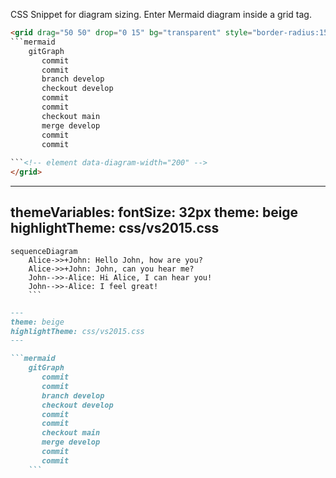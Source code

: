 CSS Snippet for diagram sizing.  Enter Mermaid diagram inside a grid tag.
```html
<grid drag="50 50" drop="0 15" bg="transparent" style="border-radius:15px">
```mermaid
    gitGraph
       commit
       commit
       branch develop
       checkout develop
       commit
       commit
       checkout main
       merge develop
       commit
       commit
       
```<!-- element data-diagram-width="200" -->
</grid>
```


---
themeVariables:
    fontSize: 32px
theme: beige
highlightTheme: css/vs2015.css
---

```mermaid
sequenceDiagram
    Alice->>+John: Hello John, how are you?
    Alice->>+John: John, can you hear me?
    John-->>-Alice: Hi Alice, I can hear you!
    John-->>-Alice: I feel great!
    ```
```

````md
---
theme: beige
highlightTheme: css/vs2015.css
---

```mermaid
    gitGraph
       commit
       commit
       branch develop
       checkout develop
       commit
       commit
       checkout main
       merge develop
       commit
       commit
    ```
````

